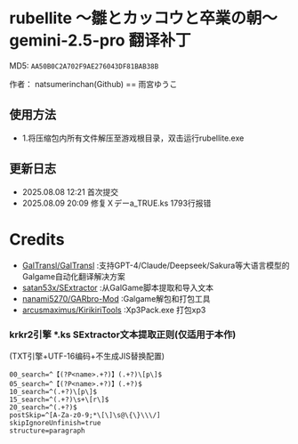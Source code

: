 # rubellite ～雛とカッコウと卒業の朝～ gemini-2.5-pro 翻译补丁

MD5: `AA50B0C2A702F9AE276043DF81BAB38B`

作者： natsumerinchan(Github) == 雨宮ゆうこ

## 使用方法
- 1.将压缩包内所有文件解压至游戏根目录，双击运行rubellite.exe

## 更新日志
- 2025.08.08 12:21 首次提交
- 2025.08.09 20:09 修复Ｘデーa_TRUE.ks 1793行报错

# Credits

- [GalTransl/GalTransl](https://github.com/GalTransl/GalTransl.git) :支持GPT-4/Claude/Deepseek/Sakura等大语言模型的Galgame自动化翻译解决方案
- [satan53x/SExtractor](https://github.com/satan53x/SExtractor.git) :从GalGame脚本提取和导入文本
- [nanami5270/GARbro-Mod](https://github.com/nanami5270/GARbro-Mod.git) :Galgame解包和打包工具
- [arcusmaximus/KirikiriTools](https://github.com/arcusmaximus/KirikiriTools.git) :Xp3Pack.exe 打包xp3

### krkr2引擎 *.ks SExtractor文本提取正则(仅适用于本作)
(TXT引擎+UTF-16编码+不生成JIS替换配置)
```
00_search=^【(?P<name>.+?)】(.+?)\[p\]$
05_search=^【(?P<name>.+?)】(.+?)$
10_search=^(.+?)\[p\]$
15_search=^(.+?)\s+\[r\]$
20_search=^(.+?)$
postSkip=^[A-Za-z0-9;*\[\]\s@\{\}\\\/]
skipIgnoreUnfinish=true
structure=paragraph
```
